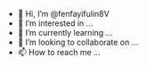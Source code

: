- 👋 Hi, I’m @fenfayifulin8V
- 👀 I’m interested in ...
- 🌱 I’m currently learning ...
- 💞️ I’m looking to collaborate on ...
- 📫 How to reach me ...

<!---
fenfayifulin8V/fenfayifulin8V is a ✨ special ✨ repository because its `README.md` (this file) appears on your GitHub profile.
You can click the Preview link to take a look at your changes.
--->
